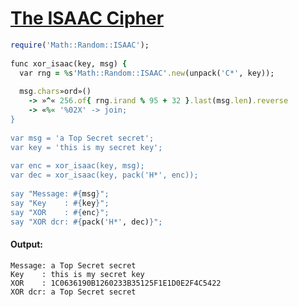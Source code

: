 [1]: http://rosettacode.org/wiki/The_ISAAC_Cipher

# [The ISAAC Cipher][1]

```ruby
require('Math::Random::ISAAC');
 
func xor_isaac(key, msg) {
  var rng = %s'Math::Random::ISAAC'.new(unpack('C*', key));
 
  msg.chars»ord»()
    -> »^« 256.of{ rng.irand % 95 + 32 }.last(msg.len).reverse
    -> «%« '%02X' -> join;
}
 
var msg = 'a Top Secret secret';
var key = 'this is my secret key';
 
var enc = xor_isaac(key, msg);
var dec = xor_isaac(key, pack('H*', enc));
 
say "Message: #{msg}";
say "Key    : #{key}";
say "XOR    : #{enc}";
say "XOR dcr: #{pack('H*', dec)}";
```

#### Output:
```
Message: a Top Secret secret
Key    : this is my secret key
XOR    : 1C0636190B1260233B35125F1E1D0E2F4C5422
XOR dcr: a Top Secret secret
```
